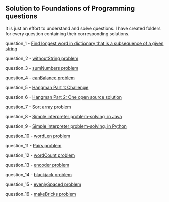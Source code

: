 ## Solution to Foundations of Programming questions

It is just an effort to understand and solve questions. I have created folders for every question containing their corresponding solutions.

question_1 - [Find longest word in dictionary that is a subsequence of a given string](https://techdevguide.withgoogle.com/paths/foundational/find-longest-word-in-dictionary-that-subsequence-of-given-string/)

question_2 - [withoutString problem](https://techdevguide.withgoogle.com/paths/foundational/withoutstring-problem-strings-base-remove-return/)

question_3 - [sumNumbers problem](https://techdevguide.withgoogle.com/paths/foundational/subnumbers-problem-string-return-sum)

question_4 - [canBalance problem](https://techdevguide.withgoogle.com/paths/foundational/canbalance-problem-arrays-non-empty)

question_5 - [Hangman Part 1: Challenge](https://techdevguide.withgoogle.com/paths/foundational/hangman-challenge-archetypal)

question_6 - [Hangman Part 2: One open source solution](https://techdevguide.withgoogle.com/paths/foundational/hangman-solutions-open-source-answer)

question_7 - [Sort array problem](https://techdevguide.withgoogle.com/paths/foundational/array-sort-problem-sorted-values/)

question_8 - [Simple interpreter problem-solving, in Java](https://techdevguide.withgoogle.com/paths/foundational/interpreter-problem-for-java)

question_9 - [Simple interpreter problem-solving, in Python](https://techdevguide.withgoogle.com/paths/foundational/interpreter-problems-for-python)

question_10 - [wordLen problem](https://techdevguide.withgoogle.com/paths/foundational/wordlen-problems-array-strings-medium/)

question_11 - [Pairs problem](https://techdevguide.withgoogle.com/paths/foundational/pairs-problem-classic-algorithm-hard/)

question_12 - [wordCount problem](https://techdevguide.withgoogle.com/paths/foundational/wordcount-problem-classic-algorithm-hard)

question_13 - [encoder problem](https://techdevguide.withgoogle.com/paths/foundational/encoder-problem-hard)

question_14 - [blackjack problem](https://techdevguide.withgoogle.com/paths/foundational/software-debugging-warmup)

question_15 - [evenlySpaced problem](https://techdevguide.withgoogle.com/paths/foundational/evenlyspaced-problem-medium/)

question_16 - [makeBricks problem](https://techdevguide.withgoogle.com/paths/foundational/makebricks-problem)
